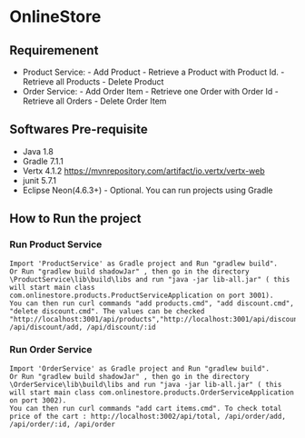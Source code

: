 # OnlineStore

## Requiremenent
   - Product Service:
    - Add Product
    - Retrieve a Product with Product Id.
    - Retrieve all Products
    - Delete Product
   - Order Service:
    - Add Order Item
    - Retrieve one Order with Order Id
    - Retrieve all Orders
 	- Delete Order Item
	
	
## Softwares Pre-requisite
  - Java 1.8
  - Gradle 7.1.1 
  - Vertx 4.1.2 https://mvnrepository.com/artifact/io.vertx/vertx-web
  - junit 5.7.1
  - Eclipse Neon(4.6.3+) - Optional. You can run projects using Gradle
  
  ## How to Run the project
  ### Run Product Service
    Import 'ProductService' as Gradle project and Run "gradlew build".
	Or Run "gradlew build shadowJar" , then go in the directory \ProductService\lib\build\libs and run "java -jar lib-all.jar" ( this will start main class com.onlinestore.products.ProductServiceApplication on port 3001).
	You can then run curl commands "add products.cmd", "add discount.cmd", "delete discount.cmd". The values can be checked "http://localhost:3001/api/products","http://localhost:3001/api/discount/1", /api/discount/add, /api/discount/:id
  ### Run Order Service
    Import 'OrderService' as Gradle project and Run "gradlew build".
	Or Run "gradlew build shadowJar" , then go in the directory \OrderService\lib\build\libs and run "java -jar lib-all.jar" ( this will start main class com.onlinestore.products.OrderServiceApplication on port 3002).
	You can then run curl commands "add cart items.cmd". To check total price of the cart : http://localhost:3002/api/total, /api/order/add, /api/order/:id, /api/order

